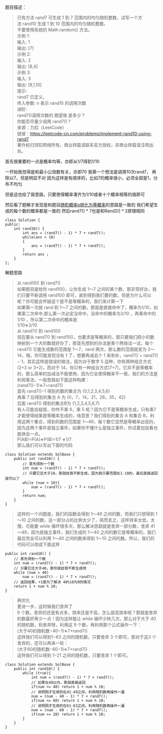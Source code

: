 题目描述：
> 已有方法 rand7 可生成 1 到 7 范围内的均匀随机整数，试写一个方法 rand10 生成 1 到 10 范围内的均匀随机整数。       
不要使用系统的 Math.random() 方法。           
示例 1:        
输入: 1      
输出: [7]     
示例 2:       
输入: 2      
输出: [8,4]       
示例 3:       
输入: 3       
输出: [8,1,10]      
提示:       
rand7 已定义。       
传入参数: n 表示 rand10 的调用次数        
进阶:       
rand7()调用次数的 期望值 是多少 ?      
你能否尽量少调用 rand7() ?         
来源：力扣（LeetCode）      
链接：https://leetcode-cn.com/problems/implement-rand10-using-rand7         
著作权归领扣网络所有。商业转载请联系官方授权，非商业转载请注明出处。       

首先很重要的一点是概率均等，亦即从1/7得到1/10

一开始我觉得是和最小公倍数有关，亦即70
我第一个想法是调用10次rand7， 再除以7，但是明显不对
因为这样是有顺序的，比如7的概率很小，必须全部是1，分布不均匀

但是这也给了我思路，只要使得概率凑齐为1/10或者十个概率相等的值即可

然后看了题解才发现是和题目[随机概率p转化为等概率](https://lixin-scut.github.io/post/sui-ji-gai-lu-p-zhuan-hua-wei-deng-gai-lu/)的思路是一致的
我们希望生成的每个数的概率都是一致的
然后rand7() * 7也是和Rand2() * 2原理相同 

```
class Solution {
public:
    int rand10() {
        int ans = (rand7() - 1) * 7 + rand7();
        while(ans > 10)
        {
            ans = (rand7() - 1) * 7 + rand7();
        }
        return ans ;
    }
};
```

解题思路
> 从 rand10() 到 rand7()         
如果题目是给你 rand10()，让你生成 1～7 之间的某个数，那非常好办，我们只要不断调用 rand10() 即可，直到得到我们要的数，但是为什么可以呢？你可能会怀疑这个是不是等概率的，我们来计算一下    
如果第一次就 rand 到 1～7 之间的数，那就是直接命中了，概率为1/10，如果第二次命中,那么第一次必定没命中，没命中的概率为3/10 ，再乘命中的1/10	，所以第二次命中的概率是     
1/10∗3/10        
从 rand7() 到 rand10()      
现在要从 rand7() 到 rand10()，也要求是等概率的，那只要我们把小的数映射到一个大的数就好办了，那首先想到的办法是乘个两倍试一试，每个 rand7() 它能生成数的范围是 1～7，rand 两次，那么数的范围就变为 2～14，哦，你可能发现没有 1 了，想要再减去个 1 来弥补，rand7() + rand7()− 1，其实这样是错误的做法，因为对于数字 5 这种，你有两种组合方式 (2+3 or 3+2)，而对于 14，你只有一种组合方式(7+7)，它并不是等概率的，那么简单的加减法不能使用，因为它会使得概率不一致，我们的方法是利用乘法，一般思路如下面这样构建：   
(rand7()−1)∗7+rand7()        
首先 rand7()−1 得到的数的集合为 {0,1,2,3,4,5,6}         
再乘 7 后得到的集合 A 为 {0，7，14，21，28，35，42}      
后面 rand7() 得到的集合B为 {1,2,3,4,5,6,7}        
有人可能会疑惑，你咋不乘 6，乘 5 呢？因为它不是等概率生成，只有乘7 才能使得结果是等概率生成的，啥意思？我们得到的集合 A 和集合 B，利用这两个集合，得到的数的范围是 1～49，每个数它显然是等概率出现的，因为这两个事件是独立事件，如果你不懂什么是独立事件，你试着加加看也能体会一点。     
P(AB)=P(A)∗P(B)=1/7 ∗1/7		          
 那么我们可以写出下面的代码      
```
class Solution extends SolBase {
    public int rand10() {
        // 首先得到一个数
        int num = (rand7() - 1) * 7 + rand7();
        // 只要它还大于10，那就给我不断生成，因为我只要范围在1-10的，最后直接返回就可以了
        while (num > 10){
            num = (rand7() - 1) * 7 + rand7();
        }
        return num;
    }
}
```
> 这样的一个问题是，我们的函数会得到 1～49 之间的数，而我们只想得到 1～10 之间的数，这一部分占的比例太少了，简而言之，这样效率太低，太慢，可能要 while 循环很多次，那么解决思路就是舍弃一部分数，舍弃 41～49，因为是独立事件，我们生成的 1～40 之间的数它是等概率的，我们最后完全可以利用 1～40 之间的数来得到 1～10 之间的数。所以，我们的代码可以改成下面这样  
```
public int rand10() {
    // 首先得到一个数
    int num = (rand7() - 1) * 7 + rand7();
    // 只要它还大于40，那你就给我不断生成吧
    while (num > 40)
        num = (rand7() - 1) * 7 + rand7();
    // 返回结果，+1是为了解决 40%10为0的情况
    return 1 + num % 10;
}
```
> 再优化        
更进一步，这时候我们舍弃了          
9 个数，舍弃的还是有点多，效率还是不高，怎么提高效率呢？那就是舍弃的数最好再少一点！因为这样能让 while 循环少转几次，那么对于大于 40 的随机数，别舍弃呀，利用这 9 个数，再利用那个公式操作一下：   
(大于40的随机数−40−1)∗7+rand7()          
这样我们可以得到1−63 之间的随机数，只要舍弃 3 个即可，那对于这3 个舍弃的，还可以再来一轮：        
(大于60的随机数−60−1)∗7+rand7()              
这样我们可以得到 1−21 之间的随机数，只要舍弃 1 个即可。      
```       
class Solution extends SolBase {
    public int rand10() {
        while (true){
            int num = (rand7() - 1) * 7 + rand7();
            // 如果在40以内，那就直接返回
            if(num <= 40) return 1 + num % 10;
            // 说明刚才生成的在41-49之间，利用随机数再操作一遍
            num = (num - 40 - 1) * 7 + rand7();
            if(num <= 60) return 1 + num % 10;
            // 说明刚才生成的在61-63之间，利用随机数再操作一遍
            num = (num - 60 - 1) * 7 + rand7();
            if(num <= 20) return 1 + num % 10;
        }
    }
}
```
